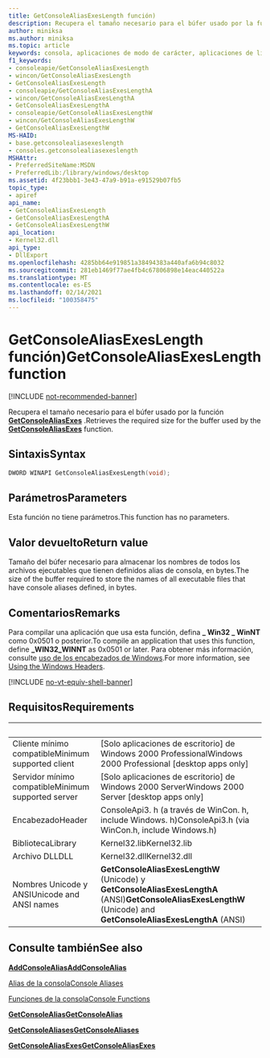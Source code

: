 ```yaml
---
title: GetConsoleAliasExesLength función)
description: Recupera el tamaño necesario para el búfer usado por la función GetConsoleAliasExes.
author: miniksa
ms.author: miniksa
ms.topic: article
keywords: consola, aplicaciones de modo de carácter, aplicaciones de línea de comandos, aplicaciones de terminal, API de consola
f1_keywords:
- consoleapie/GetConsoleAliasExesLength
- wincon/GetConsoleAliasExesLength
- GetConsoleAliasExesLength
- consoleapie/GetConsoleAliasExesLengthA
- wincon/GetConsoleAliasExesLengthA
- GetConsoleAliasExesLengthA
- consoleapie/GetConsoleAliasExesLengthW
- wincon/GetConsoleAliasExesLengthW
- GetConsoleAliasExesLengthW
MS-HAID:
- base.getconsolealiasexeslength
- consoles.getconsolealiasexeslength
MSHAttr:
- PreferredSiteName:MSDN
- PreferredLib:/library/windows/desktop
ms.assetid: 4f23bbb1-3e43-47a9-b91a-e91529b07fb5
topic_type:
- apiref
api_name:
- GetConsoleAliasExesLength
- GetConsoleAliasExesLengthA
- GetConsoleAliasExesLengthW
api_location:
- Kernel32.dll
api_type:
- DllExport
ms.openlocfilehash: 4285bb64e919851a38494383a440afa6b94c8032
ms.sourcegitcommit: 281eb1469f77ae4fb4c67806898e14eac440522a
ms.translationtype: MT
ms.contentlocale: es-ES
ms.lasthandoff: 02/14/2021
ms.locfileid: "100358475"
---
```

# <a name="getconsolealiasexeslength-function"></a><span data-ttu-id="3bdfc-104">GetConsoleAliasExesLength función)</span><span class="sxs-lookup"><span data-stu-id="3bdfc-104">GetConsoleAliasExesLength function</span></span>

[!INCLUDE [not-recommended-banner](./includes/not-recommended-banner.md)]

<span data-ttu-id="3bdfc-105">Recupera el tamaño necesario para el búfer usado por la función [**GetConsoleAliasExes**](getconsolealiasexes.md) .</span><span class="sxs-lookup"><span data-stu-id="3bdfc-105">Retrieves the required size for the buffer used by the [**GetConsoleAliasExes**](getconsolealiasexes.md) function.</span></span>

## <a name="syntax"></a><span data-ttu-id="3bdfc-106">Sintaxis</span><span class="sxs-lookup"><span data-stu-id="3bdfc-106">Syntax</span></span>

```C
DWORD WINAPI GetConsoleAliasExesLength(void);
```

## <a name="parameters"></a><span data-ttu-id="3bdfc-107">Parámetros</span><span class="sxs-lookup"><span data-stu-id="3bdfc-107">Parameters</span></span>

<span data-ttu-id="3bdfc-108">Esta función no tiene parámetros.</span><span class="sxs-lookup"><span data-stu-id="3bdfc-108">This function has no parameters.</span></span>

## <a name="return-value"></a><span data-ttu-id="3bdfc-109">Valor devuelto</span><span class="sxs-lookup"><span data-stu-id="3bdfc-109">Return value</span></span>

<span data-ttu-id="3bdfc-110">Tamaño del búfer necesario para almacenar los nombres de todos los archivos ejecutables que tienen definidos alias de consola, en bytes.</span><span class="sxs-lookup"><span data-stu-id="3bdfc-110">The size of the buffer required to store the names of all executable files that have console aliases defined, in bytes.</span></span>

## <a name="remarks"></a><span data-ttu-id="3bdfc-111">Comentarios</span><span class="sxs-lookup"><span data-stu-id="3bdfc-111">Remarks</span></span>

<span data-ttu-id="3bdfc-112">Para compilar una aplicación que usa esta función, defina **\_ Win32 \_ WinNT** como 0x0501 o posterior.</span><span class="sxs-lookup"><span data-stu-id="3bdfc-112">To compile an application that uses this function, define **\_WIN32\_WINNT** as 0x0501 or later.</span></span> <span data-ttu-id="3bdfc-113">Para obtener más información, consulte [uso de los encabezados de Windows](/windows/win32/winprog/using-the-windows-headers).</span><span class="sxs-lookup"><span data-stu-id="3bdfc-113">For more information, see [Using the Windows Headers](/windows/win32/winprog/using-the-windows-headers).</span></span>

[!INCLUDE [no-vt-equiv-shell-banner](./includes/no-vt-equiv-shell-banner.md)]

## <a name="requirements"></a><span data-ttu-id="3bdfc-114">Requisitos</span><span class="sxs-lookup"><span data-stu-id="3bdfc-114">Requirements</span></span>

| &nbsp; | &nbsp; |
|-|-|
| <span data-ttu-id="3bdfc-115">Cliente mínimo compatible</span><span class="sxs-lookup"><span data-stu-id="3bdfc-115">Minimum supported client</span></span> | <span data-ttu-id="3bdfc-116">\[Solo aplicaciones de escritorio\] de Windows 2000 Professional</span><span class="sxs-lookup"><span data-stu-id="3bdfc-116">Windows 2000 Professional \[desktop apps only\]</span></span> |
| <span data-ttu-id="3bdfc-117">Servidor mínimo compatible</span><span class="sxs-lookup"><span data-stu-id="3bdfc-117">Minimum supported server</span></span> | <span data-ttu-id="3bdfc-118">\[Solo aplicaciones de escritorio\] de Windows 2000 Server</span><span class="sxs-lookup"><span data-stu-id="3bdfc-118">Windows 2000 Server \[desktop apps only\]</span></span> |
| <span data-ttu-id="3bdfc-119">Encabezado</span><span class="sxs-lookup"><span data-stu-id="3bdfc-119">Header</span></span> | <span data-ttu-id="3bdfc-120">ConsoleApi3. h (a través de WinCon. h, include Windows. h)</span><span class="sxs-lookup"><span data-stu-id="3bdfc-120">ConsoleApi3.h (via WinCon.h, include Windows.h)</span></span> |
| <span data-ttu-id="3bdfc-121">Biblioteca</span><span class="sxs-lookup"><span data-stu-id="3bdfc-121">Library</span></span> | <span data-ttu-id="3bdfc-122">Kernel32.lib</span><span class="sxs-lookup"><span data-stu-id="3bdfc-122">Kernel32.lib</span></span> |
| <span data-ttu-id="3bdfc-123">Archivo DLL</span><span class="sxs-lookup"><span data-stu-id="3bdfc-123">DLL</span></span> | <span data-ttu-id="3bdfc-124">Kernel32.dll</span><span class="sxs-lookup"><span data-stu-id="3bdfc-124">Kernel32.dll</span></span> |
| <span data-ttu-id="3bdfc-125">Nombres Unicode y ANSI</span><span class="sxs-lookup"><span data-stu-id="3bdfc-125">Unicode and ANSI names</span></span> | <span data-ttu-id="3bdfc-126">**GetConsoleAliasExesLengthW** (Unicode) y **GetConsoleAliasExesLengthA** (ANSI)</span><span class="sxs-lookup"><span data-stu-id="3bdfc-126">**GetConsoleAliasExesLengthW** (Unicode) and **GetConsoleAliasExesLengthA** (ANSI)</span></span> |

## <a name="see-also"></a><span data-ttu-id="3bdfc-127">Consulte también</span><span class="sxs-lookup"><span data-stu-id="3bdfc-127">See also</span></span>

[<span data-ttu-id="3bdfc-128">**AddConsoleAlias**</span><span class="sxs-lookup"><span data-stu-id="3bdfc-128">**AddConsoleAlias**</span></span>](addconsolealias.md)

[<span data-ttu-id="3bdfc-129">Alias de la consola</span><span class="sxs-lookup"><span data-stu-id="3bdfc-129">Console Aliases</span></span>](console-aliases.md)

[<span data-ttu-id="3bdfc-130">Funciones de la consola</span><span class="sxs-lookup"><span data-stu-id="3bdfc-130">Console Functions</span></span>](console-functions.md)

[<span data-ttu-id="3bdfc-131">**GetConsoleAlias**</span><span class="sxs-lookup"><span data-stu-id="3bdfc-131">**GetConsoleAlias**</span></span>](getconsolealias.md)

[<span data-ttu-id="3bdfc-132">**GetConsoleAliases**</span><span class="sxs-lookup"><span data-stu-id="3bdfc-132">**GetConsoleAliases**</span></span>](getconsolealiases.md)

[<span data-ttu-id="3bdfc-133">**GetConsoleAliasExes**</span><span class="sxs-lookup"><span data-stu-id="3bdfc-133">**GetConsoleAliasExes**</span></span>](getconsolealiasexes.md)